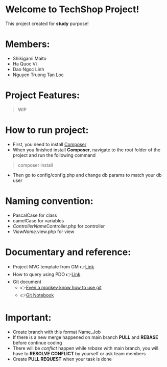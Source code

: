 # Welcome to TechShop Project!
This project created for **study** purpose!

# Members:
- Shikigami Maito
- Ha Quoc Vi
- Dao Ngoc Linh
- Nguyen Truong Tan Loc

# Project Features:
>WIP

# How to run project:
- First, you need to install [Composer](https://getcomposer.org/download/)
- When you finished install **Composer**, navigate to the root folder of the project and run the following command
> composer install
- Then go to config/config.php and change db params to match your db user

# Naming convention:
- PascalCase for class
- camelCase for variables
- *ControllerName*Controller.php for controller
- *ViewName*.view.php for view

# Documentary and reference:
- Project MVC template from GM 👉[Link](https://www.giuseppemaccario.com/how-to-build-a-simple-php-mvc-framework/)
- How to query using PDO 👉[Link](https://www.phptutorial.net/php-pdo/php-pdo-select/)
- Git document 
  - 👉[Even a monkey know how to use git](https://backlog.com/git-tutorial/vn/intro/intro2_1.html)
  - 👉[Git Notebook](https://rogerdudler.github.io/git-guide/index.vi.html)

# Important:
- Create branch with this format Name_Job
- If there is a new merge happened on main branch **PULL** and **REBASE** before continue coding
- There will be *conflict* happen while *rebase* with main branch, you will have to **RESOLVE CONFLICT** by yourself or ask team members
- Create **PULL REQUEST** when your task is done
